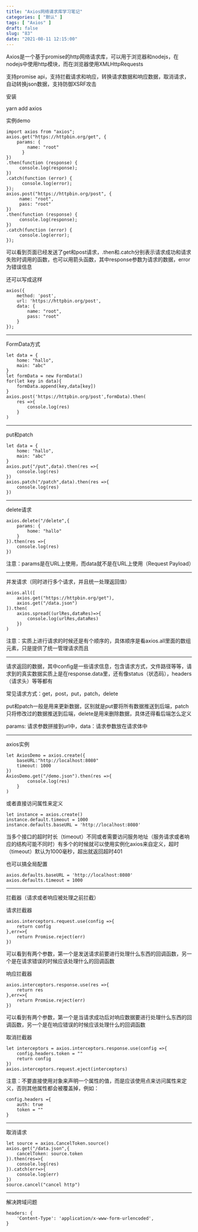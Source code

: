 ```yaml
---
title: "Axios网络请求库学习笔记"
categories: [ "默认" ]
tags: [ "Axios" ]
draft: false
slug: "83"
date: "2021-08-11 12:15:00"
---
```


Axios是一个基于promise的http网络请求库，可以用于浏览器和nodejs，在nodejs中使用http模块，而在浏览器使用XMLHttpRequests

支持promise api，支持拦截请求和响应，转换请求数据和响应数据，取消请求，自动转换json数据，支持防御XSRF攻击

安装

yarn add axios

实例demo

    import axios from "axios";
    axios.get("https://httpbin.org/get", {
        params: {
            name: "root"
          }
    })
    .then(function (response) {
         console.log(response);
    })
    .catch(function (error) {
          console.log(error);
    });
    axios.post("https://httpbin.org/post", {
         name: "root",
         pass: "root"
    })
    .then(function (response) {
         console.log(response);
    })
    .catch(function (error) {
         console.log(error);
    });

可以看到页面已经发送了get和post请求，.then和.catch分别表示请求成功和请求失败时调用的函数，也可以用箭头函数，其中response参数为请求的数据，error为错误信息

还可以写成这样

    axios({
        method: 'post',
        url: 'https://httpbin.org/post',
        data: {
            name: "root",
            pass: "root"
        }
    });

---

FormData方式

    let data = {
        home: "hallo",
        main: "abc"
    }
    let formData = new FormData()
    for(let key in data){
        formData.append(key,data[key])
    }
    axios.post('https://httpbin.org/post',formData).then(
        res =>{
            console.log(res)
        }
    )

---

put和patch

    let data = {
        home: "hallo",
        main: "abc"
    }
    axios.put("/put",data).then(res =>{
        console.log(res)
    })
    axios.patch("/patch",data).then(res =>{
        console.log(res)
    })

---

delete请求

    axios.delete("/delete",{
        params: {
            home: "hallo"
        }
    }).then(res =>{
        console.log(res)
    })

注意：params是在URL上使用，而data就不是在URL上使用（Request Payload）

---

并发请求（同时进行多个请求，并且统一处理返回值）

    axios.all([
        axios.get("https://httpbin.org/get"),
        axios.get("/data.json")
    ]).then(
        axios.spread((urlRes,dataRes)=>{
            console.log(urlRes,dataRes)
        })
    )

注意：实质上进行请求的时候还是有个顺序的，具体顺序是看axios.all里面的数组元素，只是提供了统一管理请求而且

---

请求返回的数据，其中config是一些请求信息，包含请求方式，文件路径等等，请求到的真实数据实质上是在response.data里，还有像status（状态码），headers（请求头）等等都有

常见请求方式：get，post，put，patch，delete

put和patch一般是用来更新数据，区别就是put要将所有数据推送到后端，patch只将修改过的数据推送到后端，delete是用来删除数据，具体还得看后端怎么定义

params: 请求参数拼接到url中，data：请求参数放在请求体中

---

axios实例

    let AxiosDemo = axios.create({
        baseURL:"http://localhost:8080"
        timeout: 1000
    })
    AxiosDemo.get("/demo.json").then(res =>{
            console.log(res)
        }
    )

或者直接访问属性来定义

    let instance = axios.create()
    instance.default.timeout = 1000
    instance.defaults.baseURL = 'http://localhost:8080'

当多个接口的超时时长（timeout）不同或者需要访问服务地址（服务请求或者响应的结构可能不同时）有多个的时候就可以使用实例化axios来自定义，超时（timeout）默认为1000毫秒，超出就返回超时401

也可以搞全局配置

    axios.defaults.baseURL = 'http://localhost:8080'
    axios.defaults.timeout = 1000

---

拦截器（请求或者响应被处理之前拦截）

请求拦截器

    axios.interceptors.request.use(config =>{
        return config
    },err=>{
        return Promise.reject(err)
    })

可以看到有两个参数，第一个是发送请求前要进行处理什么东西的回调函数，另一个是在请求错误的时候应该处理什么的回调函数

响应拦截器

    axios.interceptors.response.use(res =>{
        return res
    },err=>{
        return Promise.reject(err)
    })

可以看到有两个参数，第一个是当请求成功后对响应数据要进行处理什么东西的回调函数，另一个是在响应错误的时候应该处理什么的回调函数

取消拦截器

    let interceptors = axios.interceptors.response.use(config =>{
        config.headers.token = ""
        return config
    })
    axios.interceptors.request.eject(interceptors)

注意：不要直接使用对象来声明一个属性的值，而是应该使用点来访问属性来定义，否则其他属性都会被覆盖掉，例如：

    config.headers ={
        auth: true
        token = ""
    }

---

取消请求

    let source = axios.CancelToken.source()
    axios.get("/data.json",{
        cancelToken: source.token
    }).then(res=>{
        console.log(res)
    }).catch(err=>{
        console.log(err)
    })
    source.cancel("cancel http")

---

解决跨域问题

    headers: {
        'Content-Type': 'application/x-www-form-urlencoded',
    }
